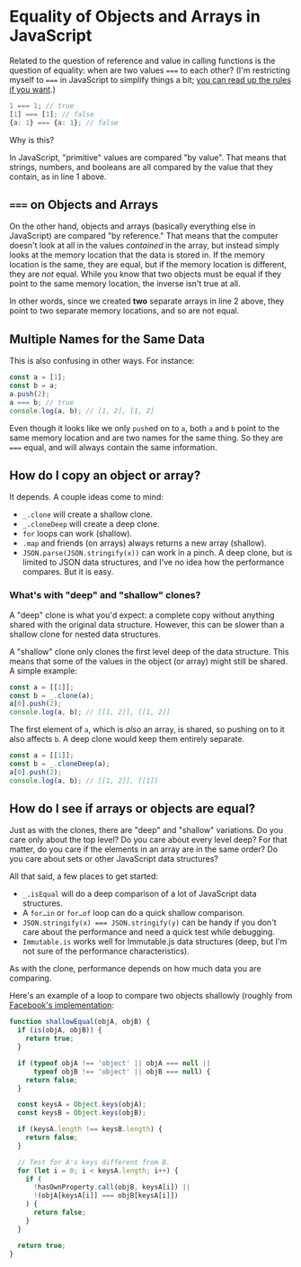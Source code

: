 # Equality of Objects and Arrays in JavaScript

Related to the question of reference and value in calling functions is the question of equality: when are two values `===` to each other? (I'm restricting myself to `===` in JavaScript to simplify things a bit; [you can read up the rules if you want](https://dorey.github.io/JavaScript-Equality-Table/).)

```javascript
1 === 1; // true
[1] === [1]; // false
{a: 1} === {a: 1}; // false
```

Why is this?

In JavaScript, "primitive" values are compared "by value". That means that strings, numbers, and booleans are all compared by the value that they contain, as in line 1 above.

## `===` on Objects and Arrays

On the other hand, objects and arrays (basically everything else in JavaScript) are compared "by reference." That means that the computer doesn't look at all in the values *contained* in the array, but instead simply looks at the memory location that the data is stored in. If the memory location is the same, they are equal, but if the memory location is different, they are *not* equal. While you know that two objects must be equal if they point to the same memory location, the inverse isn't true at all.

In other words, since we created **two** separate arrays in line 2 above, they point to two separate memory locations, and so are not equal.

## Multiple Names for the Same Data

This is also confusing in other ways. For instance:

```javascript
const a = [1];
const b = a;
a.push(2);
a === b; // true
console.log(a, b); // [1, 2], [1, 2]
```

Even though it looks like we only `push`ed on to `a`, both `a` and `b` point to the same memory location and are two names for the same thing. So they are `===` equal, and will always contain the same information.

## How do I copy an object or array?

It depends. A couple ideas come to mind:

- `_.clone` will create a shallow clone.
- `_.cloneDeep` will create a deep clone.
- `for` loops can work (shallow).
- `.map` and friends (on arrays) always returns a new array (shallow).
- `JSON.parse(JSON.stringify(x))` can work in a pinch. A deep clone, but is limited to JSON data structures, and I've no idea how the performance compares. But it is easy.

### What's with "deep" and "shallow" clones?

A "deep" clone is what you'd expect: a complete copy without anything shared with the original data structure. However, this can be slower than a shallow clone for nested data structures.

A "shallow" clone only clones the first level deep of the data structure. This means that some of the values in the object (or array) might still be shared. A simple example:

```javascript
const a = [[1]];
const b = _.clone(a);
a[0].push(2);
console.log(a, b); // [[1, 2]], [[1, 2]]
```

The first element of `a`, which is *also* an array, is shared, so pushing on to it also affects `b`. A deep clone would keep them entirely separate.

```javascript
const a = [[1]];
const b = _.cloneDeep(a);
a[0].push(2);
console.log(a, b); // [[1, 2]], [[1]]
```

## How do I see if arrays or objects are equal?

Just as with the clones, there are "deep" and "shallow" variations. Do you care only about the top level? Do you care about every level deep? For that matter, do you care if the elements in an array are in the same order? Do you care about sets or other JavaScript data structures?

All that said, a few places to get started:

- `_.isEqual` will do a deep comparison of a lot of JavaScript data structures.
- A `for…in` or `for…of` loop can do a quick shallow comparison.
- `JSON.stringify(x) === JSON.stringify(y)` can be handy if you don't care about the performance and need a quick test while debugging.
- `Immutable.is` works well for Immutable.js data structures (deep, but I'm not sure of the performance characteristics).

As with the clone, performance depends on how much data you are comparing.

Here's an example of a loop to compare two objects shallowly (roughly from [Facebook's implementation](https://github.com/facebook/fbjs/blob/4369c7dfeb1ab0de27feb3e9245f599c8edd6a5c/packages/fbjs/src/core/shallowEqual.js#L34-L67):

```javascript
function shallowEqual(objA, objB) {
  if (is(objA, objB)) {
    return true;
  }

  if (typeof objA !== 'object' || objA === null ||
      typeof objB !== 'object' || objB === null) {
    return false;
  }

  const keysA = Object.keys(objA);
  const keysB = Object.keys(objB);

  if (keysA.length !== keysB.length) {
    return false;
  }

  // Test for A's keys different from B.
  for (let i = 0; i < keysA.length; i++) {
    if (
      !hasOwnProperty.call(objB, keysA[i]) ||
      !(objA[keysA[i]] === objB[keysA[i]])
    ) {
      return false;
    }
  }

  return true;
}
```

